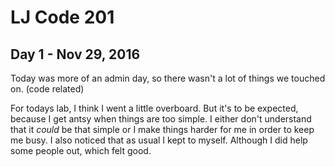 # LJ Code 201

## Day 1 - Nov 29, 2016

Today was more of an admin day, so there wasn't a lot of things we touched on. (code related)

For todays lab, I think I went a little overboard. But it's to be expected, because I get antsy when things are too simple. I either don't understand that it <em>could</em> be that simple or I make things harder for me in order to keep me busy. I also noticed that as usual I kept to myself. Although I did help some people out, which felt good.
